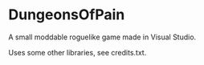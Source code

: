 # DungeonsOfPain

A small moddable roguelike game made in Visual Studio.

Uses some other libraries, see credits.txt.
